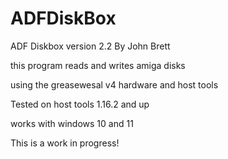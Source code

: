 # ADFDiskBox

ADF Diskbox version 2.2 By John Brett

this program reads and writes amiga disks

using the greasewesal v4 hardware and host tools

Tested on host tools 1.16.2 and up

works with windows 10 and 11

This is a work in progress!
